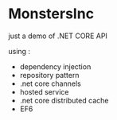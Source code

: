 # MonstersInc

just a demo of .NET CORE API

using  :

- dependency injection
- repository pattern 
- .net core channels 
- hosted service
- .net core distributed cache
- EF6
